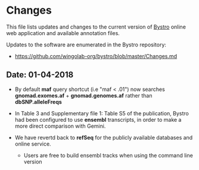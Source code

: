 # Changes

This file lists updates and changes to the current version of [Bystro](https://bystro.io) online
web application and available annotation files.

Updates to the software are enumerated in the Bystro repository:

- https://github.com/wingolab-org/bystro/blob/master/Changes.md

## Date: 01-04-2018

  * By default **maf** query shortcut (i.e "maf < .01") now searches **gnomad.exomes.af** + **gnomad.genomes.af** rather than **dbSNP.alleleFreqs**
    
  * In Table 3 and Supplementary file 1: Table S5 of the publication, Bystro had been configured to use **ensembl** transcripts, in order to make a more direct comparison with Gemini.
  * We have revertd back to **refSeq** for the publicly available databases and online service.
    * Users are free to build ensembl tracks when using the command line version
